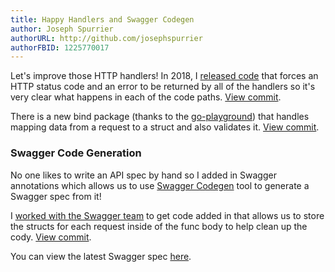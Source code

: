 ```yaml
---
title: Happy Handlers and Swagger Codegen
author: Joseph Spurrier
authorURL: http://github.com/josephspurrier
authorFBID: 1225770017
---
```


Let's improve those HTTP handlers! In 2018, I [released code](https://github.com/josephspurrier/h) that forces an HTTP status code and an error to be returned
by all of the handlers so it's very clear what happens in each of the code paths.
[View commit](https://github.com/josephspurrier/gomithrilapp/commit/4f77cb041d71ae06b07d93bb22a8aba40441503f).

There is a new bind package (thanks to the [go-playground](https://github.com/go-playground/validator)) that handles mapping data from a request to a struct
and also validates it. [View commit](https://github.com/josephspurrier/gomithrilapp/commit/06457c34511871d720e1aa84da8fba88a725c79d). 

### Swagger Code Generation

No one likes to write an API spec by hand so I added in Swagger annotations which
allows us to use [Swagger Codegen](https://swagger.io/tools/swagger-codegen/) tool
to generate a Swagger spec from it!

<!--truncate-->

I [worked with the Swagger team](https://github.com/go-swagger/go-swagger/issues/1545)
to get code added in that allows us to store the structs for each request inside
of the func body to help clean up the cody.
[View commit](https://github.com/josephspurrier/gomithrilapp/commit/34286e553ae2ede8a03abd9422774f04a9389783).

You can view the latest Swagger spec [here](https://petstore.swagger.io/?url=https://raw.githubusercontent.com/josephspurrier/gomithrilapp/master/src/app/api/static/swagger/swagger.json).

